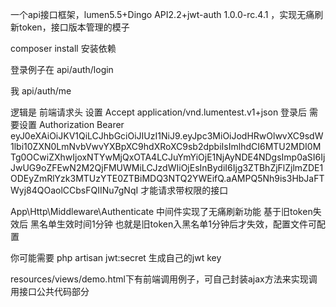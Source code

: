 一个api接口框架，lumen5.5+Dingo API2.2+jwt-auth 1.0.0-rc.4.1 ，实现无痛刷新token，接口版本管理的模子

composer install 安装依赖


登录例子在
api/auth/login

我
api/auth/me

逻辑是 
前端请求头  设置 Accept   application/vnd.lumentest.v1+json  登录后
需要设置 	Authorization 
Bearer eyJ0eXAiOiJKV1QiLCJhbGciOiJIUzI1NiJ9.eyJpc3MiOiJodHRwOlwvXC9sdW1lbi10ZXN0LmNvbVwvYXBpXC9hdXRoXC9sb2dpbiIsImlhdCI6MTU2MDI0MTg0OCwiZXhwIjoxNTYwMjQxOTA4LCJuYmYiOjE1NjAyNDE4NDgsImp0aSI6IjJwUG9oZFEwN2M2QjFMUWMiLCJzdWIiOjEsInBydiI6Ijg3ZTBhZjFlZjlmZDE1ODEyZmRlYzk3MTUzYTE0ZTBiMDQ3NTQ2YWEifQ.aAMPQ5Nh9is3HbJaFTWyj84QOaolCCbsFQIINu7gNqI
才能请求带权限的接口

App\Http\Middleware\Authenticate
中间件实现了无痛刷新功能  基于旧token失效后  黑名单生效时间1分钟  也就是旧token入黑名单1分钟后才失效，配置文件可配置

你可能需要
php artisan jwt:secret
生成自己的jwt key


resources/views/demo.html下有前端调用例子，可自己封装ajax方法来实现调用接口公共代码部分
